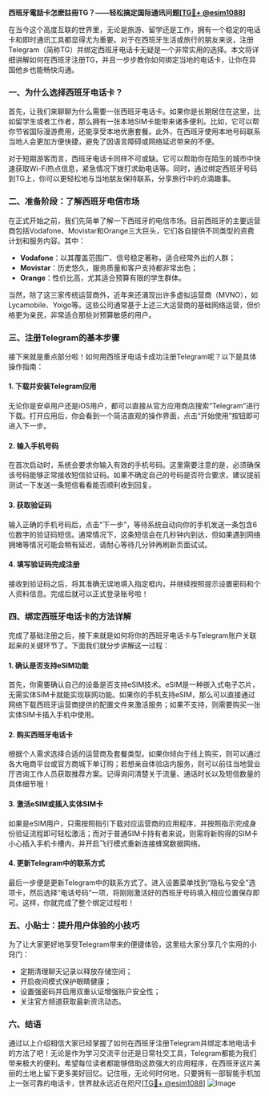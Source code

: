 **西班牙電話卡怎麽註冊TG？——轻松搞定国际通讯问题[[TG💪+ @esim1088](https://t.me/s/esim1088)]**

在当今这个高度互联的世界里，无论是旅游、留学还是工作，拥有一个稳定的电话卡和即时通讯工具都显得尤为重要。对于在西班牙生活或旅行的朋友来说，注册Telegram（简称TG）并绑定西班牙电话卡无疑是一个非常实用的选择。本文将详细讲解如何在西班牙注册TG，并且一步步教你如何绑定当地的电话卡，让你在异国他乡也能畅快沟通。

### 一、为什么选择西班牙电话卡？

首先，让我们来聊聊为什么需要一张西班牙电话卡。如果你是长期居住在这里，比如留学生或者工作者，那么拥有一张本地SIM卡能带来诸多便利。比如，它可以帮你节省国际漫游费用，还能享受本地优惠套餐。此外，在西班牙使用本地号码联系当地人会更加方便快捷，避免了因语言障碍或网络延迟带来的不便。

对于短期游客而言，西班牙电话卡同样不可或缺。它可以帮助你在陌生的城市中快速获取Wi-Fi热点信息，紧急情况下拨打求助电话等。同时，通过绑定西班牙号码到TG上，你可以更轻松地与当地朋友保持联系，分享旅行中的点滴趣事。

### 二、准备阶段：了解西班牙电信市场

在正式开始之前，我们先简单了解一下西班牙的电信市场。目前西班牙的主要运营商包括Vodafone、Movistar和Orange三大巨头，它们各自提供不同类型的资费计划和服务内容。其中：

- **Vodafone**：以其覆盖范围广、信号稳定著称，适合经常外出的人群；
- **Movistar**：历史悠久，服务质量和客户支持都非常出色；
- **Orange**：性价比高，尤其适合预算有限的学生群体。

当然，除了这三家传统运营商外，近年来还涌现出许多虚拟运营商（MVNO），如Lycamobile、Yoigo等。这些公司通常基于上述三大运营商的基础网络运营，但价格更为亲民，非常适合那些对预算敏感的用户。

### 三、注册Telegram的基本步骤

接下来就是重点部分啦！如何用西班牙电话卡成功注册Telegram呢？以下是具体操作指南：

#### 1. 下载并安装Telegram应用

无论你是安卓用户还是iOS用户，都可以直接从官方应用商店搜索“Telegram”进行下载。打开应用后，你会看到一个简洁直观的操作界面，点击“开始使用”按钮即可进入下一步。

#### 2. 输入手机号码

在首次启动时，系统会要求你输入有效的手机号码。这里需要注意的是，必须确保该号码能够正常接收短信验证码。如果不确定自己的号码是否符合要求，建议提前测试一下发送一条短信看看能否顺利收到回复。

#### 3. 获取验证码

输入正确的手机号码后，点击“下一步”，等待系统自动向你的手机发送一条包含6位数字的验证码短信。通常情况下，这条短信会在几秒钟内到达，但如果遇到网络拥堵等情况可能会稍有延迟，请耐心等待几分钟再刷新页面试试。

#### 4. 填写验证码完成注册

接收到验证码之后，将其准确无误地填入指定框内，并继续按照提示设置密码和个人资料信息。完成后就可以正式登录账号啦！

### 四、绑定西班牙电话卡的方法详解

完成了基础注册之后，接下来就是如何将你的西班牙电话卡与Telegram账户关联起来的关键环节了。下面我们就分步讲解这一过程：

#### 1. 确认是否支持eSIM功能

首先，你需要确认自己的设备是否支持eSIM技术。eSIM是一种嵌入式电子芯片，无需实体SIM卡就能实现联网功能。如果你的手机支持eSIM，那么可以直接通过网络下载西班牙运营商提供的配置文件来激活服务；如果不支持，则需要购买一张实体SIM卡插入手机中使用。

#### 2. 购买西班牙电话卡

根据个人需求选择合适的运营商及套餐类型。如果你倾向于线上购买，则可以通过各大电商平台或官方商城下单订购；若想亲自体验店内服务，则可以前往当地营业厅咨询工作人员获取推荐方案。记得询问清楚关于流量、通话时长以及短信数量的具体细节哦！

#### 3. 激活eSIM或插入实体SIM卡

如果是eSIM用户，只需按照指引下载对应运营商的应用程序，并按照指示完成身份验证流程即可轻松激活；而对于普通SIM卡持有者来说，则需将新购得的SIM卡小心插入手机卡槽内，并开启飞行模式重新连接蜂窝数据网络。

#### 4. 更新Telegram中的联系方式

最后一步便是更新Telegram中的联系方式了。进入设置菜单找到“隐私与安全”选项卡，然后选择“电话号码”一项，将刚刚激活好的西班牙号码填入相应位置保存即可。这样，你就完成了整个绑定过程啦！

### 五、小贴士：提升用户体验的小技巧

为了让大家更好地享受Telegram带来的便捷体验，这里给大家分享几个实用的小窍门：

- 定期清理聊天记录以释放存储空间；
- 开启夜间模式保护眼睛健康；
- 设置强密码并启用双重认证增强账户安全性；
- 关注官方频道获取最新资讯动态。

### 六、结语

通过以上介绍相信大家已经掌握了如何在西班牙注册Telegram并绑定本地电话卡的方法了吧！无论是作为学习交流平台还是日常社交工具，Telegram都能为我们带来极大的便利。希望每位读者都能够借助这款强大的应用程序，在西班牙这片美丽的土地上留下更多美好回忆。记住哦，无论何时何地，只要拥有一部智能手机加上一张可靠的电话卡，世界就永远近在咫尺[[TG💪+ @esim1088](https://t.me/s/esim1088)] ![Image](https://i.postimg.cc/4NQfJmqS/Snipaste-2025-05-13-00-14-12.png)